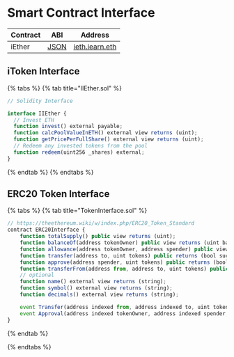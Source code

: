 # Smart Contract Interface

| Contract | ABI                                                                                     | Address                                                                                        |
| -------- | --------------------------------------------------------------------------------------- | ---------------------------------------------------------------------------------------------- |
| iEther   | [JSON](https://github.com/iearn-finance/itoken/blob/master/build/contracts/IEther.json) | [ieth.iearn.eth](https://etherscan.io/address/0x9dde7cdd09dbed542fc422d18d89a589fa9fd4c0#code) |

## iToken Interface

{% tabs %}
{% tab title="IIEther.sol" %}

```javascript
// Solidity Interface

interface IIEther {
  // Invest ETH
  function invest() external payable;
  function calcPoolValueInETH() external view returns (uint);
  function getPricePerFullShare() external view returns (uint);
  // Redeem any invested tokens from the pool
  function redeem(uint256 _shares) external;
}
```

{% endtab %}
{% endtabs %}

## ERC20 Token Interface

{% tabs %}
{% tab title="TokenInterface.sol" %}

```javascript
// https://theethereum.wiki/w/index.php/ERC20_Token_Standard
contract ERC20Interface {
    function totalSupply() public view returns (uint);
    function balanceOf(address tokenOwner) public view returns (uint balance);
    function allowance(address tokenOwner, address spender) public view returns (uint remaining);
    function transfer(address to, uint tokens) public returns (bool success);
    function approve(address spender, uint tokens) public returns (bool success);
    function transferFrom(address from, address to, uint tokens) public returns (bool success);
    // optional
    function name() external view returns (string);
    function symbol() external view returns (string);
    function decimals() external view returns (string);

    event Transfer(address indexed from, address indexed to, uint tokens);
    event Approval(address indexed tokenOwner, address indexed spender, uint tokens);
}
```

{% endtab %}

{% endtabs %}
